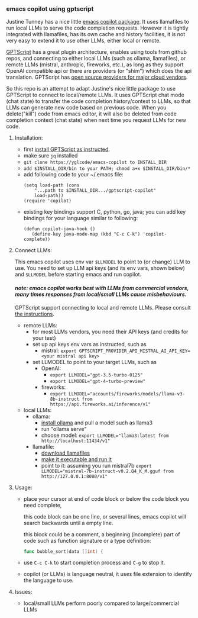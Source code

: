 ### emacs copilot using gptscript

Justine Tunney has a nice little [emacs copilot package](https://github.com/jart/emacs-copilot). It uses llamafiles to run local LLMs to serve the code completion requests. However it is tightly integrated with llamafiles, has its own cache and history facilities, it is not very easy to extend it to use other LLMs, either local or remote.

[GPTScript](https://github.com/gptscript-ai/gptscript) has a great plugin architecture, enables using tools from github repos, and connecting to either local LLMs (such as ollama, llamafiles), or remote LLMs (mistral, anthropic, fireworks, etc.), as long as they support OpenAI compatible api or there are providers (or "shim") which does the api translation. GPTScript has [open source providers for major cloud vendors](https://docs.gptscript.ai/alternative-model-providers).

So this repo is an attempt to adapt Justine's nice little package to use GPTScript to connect to local/remote LLMs. It uses GPTScript chat mode (chat state) to transfer the code completion history/context to LLMs, so that LLMs can generate new code based on previous code. When you delete("kill") code from emacs editor, it will also be deleted from code completion context (chat state) when next time you request LLMs for new code.

1. Installation:
   * first [install GPTScript as instructed](https://github.com/gptscript-ai/gptscript).
   * make sure ```jq``` installed
   * ```git clone https://yglcode/emacs-copilot to INSTALL_DIR```
   * ```add $INSTALL_DIR/bin to your PATH; chmod a+x $INSTALL_DIR/bin/*```
   * add following code to your ~/.emacs file:
     ```elisp
     (setq load-path (cons 
		 "...path to $INSTALL_DIR.../gptscript-copilot" 
		 load-path))
     (require 'copilot)
     ```
   * existing key bindings support C, python, go, java; you can add key bindings for your language similar to following:
     ```elisp
     (defun copilot-java-hook ()
        (define-key java-mode-map (kbd "C-c C-k") 'copilot-complete))
     ```

2. Connect LLMs:
   
   This emacs copilot uses env var ```$LLMODEL``` to point to (or change) LLM to use. You need to set up LLM api keys (and its env vars, shown below) and ```$LLMODEL``` before starting emacs and run copilot.
   
   #### _note: emacs copilot works best with LLMs from commercial vendors, many times responses from local/small LLMs cause misbehaviours._ ####
   
   GPTScript support connecting to local and remote LLMs. Please consult [the instructions](https://docs.gptscript.ai/alternative-model-providers).
   * remote LLMs:
     * for most LLMs vendors, you need their API keys (and credits for your test)
     * set up api keys env vars as instructed, such as 
       * mistral: ```export GPTSCRIPT_PROVIDER_API_MISTRAL_AI_API_KEY=<your mistral api key>```
     * set LLMODEL to point to your target LLMs, such as
       * OpenAI: 
         * ```export LLMODEL="gpt-3.5-turbo-0125"``` 
         * ```export LLMODEL="gpt-4-turbo-preview"```
       * fireworks: 
         * ```export LLMODEL="accounts/fireworks/models/llama-v3-8b-instruct from https://api.fireworks.ai/inference/v1"```
   * local LLMs:
     * ollama: 
       * [install ollama](https://ollama.com/) and pull a model such as llama3
       * run "ollama serve"
       * choose model: ```export LLMODEL="llama3:latest from http://localhost:11434/v1"```
     * llamafile:
       * [download llamafiles](https://huggingface.co/jartine)
       * [make it executable and run it](https://github.com/Mozilla-Ocho/llamafile)
       * point to it: assuming you run mistral7b
         ```export LLMODEL="mistral-7b-instruct-v0.2.Q4_K_M.gguf from http://127.0.0.1:8080/v1"```
         
3. Usage:
   * place your cursor at end of code block or below the code block you need complete,
   
       this code block can be one line, or several lines, emacs copilot will search backwards until a empty line.
       
       this block could be a comment, a beginning (incomplete) part of code such as function signature or a type definition:
       ```go
       func bubble_sort(data []int) {
       ```
   * use ```C-c C-k``` to start completion process and ```C-g``` to stop it.
   * copilot (or LLMs) is language neutral, it uses file extension to identify the language to use.

4. Issues:
   * local/small LLMs perform poorly compared to large/commercial LLMs
